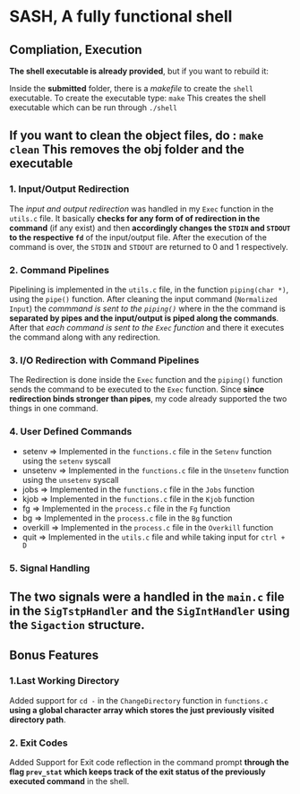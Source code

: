 # SASH, A fully functional shell

## Compliation, Execution

**The shell executable is already provided**, but if you want to rebuild it:

Inside the **submitted** folder, there is a *makefile* to create the `shell` executable. To create the executable type:
                    `make`
This creates the shell executable which can be run through `./shell`

If you want to clean the object files, do :
                    `make clean`
This removes the obj folder and the executable
---


### 1. Input/Output Redirection
The *input and output redirection* was handled in my `Exec` function in the `utils.c` file. It basically **checks for any form of of redirection in the command** (if any exist) and then **accordingly changes the `STDIN` and `STDOUT` to the respective `fd`** of the input/output file. After the execution of the command is over, the `STDIN` and `STDOUT`  are returned to 0 and 1 respectively.

### 2. Command Pipelines
Pipelining is implemented in the `utils.c` file, in the function `piping(char *)`, using the `pipe()` function. After cleaning the input command (`Normalized Input`) the *commmand is sent to the `piping()`* where in the the command is **separated by pipes and the input/output is piped along the commands**. After that *each command is sent to the `Exec` function* and there it executes the command along with any redirection.

### 3. I/O Redirection with Command Pipelines
The Redirection is done inside the `Exec` function and the `piping()` function sends the command to be executed to the `Exec` function. Since **since redirection binds stronger than pipes**, my code already supported the two things in one command.

### 4. User Defined Commands
- setenv => Implemented in the `functions.c` file in the `Setenv` function using the `setenv` syscall
- unsetenv => Implemented in the `functions.c` file in the `Unsetenv` function using the `unsetenv` syscall
- jobs => Implemented in the `functions.c` file in the `Jobs` function
- kjob => Implemented in the `functions.c` file in the `Kjob` function
- fg => Implemented in the `process.c` file in the `Fg` function
- bg => Implemented in the `process.c` file in the `Bg` function
- overkill => Implemented in the `process.c` file in the `Overkill` function
- quit => Implemented in the `utils.c` file and while taking input for `ctrl + D`
  
### 5. Signal Handling
The two signals were a handled in the `main.c` file in the `SigTstpHandler` and the `SigIntHandler` using the `Sigaction` structure.
---

## Bonus Features

### 1.Last Working Directory
Added support for `cd -` in the `ChangeDirectory` function in `functions.c` **using a global character array which stores the just previously visited directory path**.

### 2. Exit Codes
Added Support for Exit code reflection in the command prompt **through the flag `prev_stat` which keeps track of the exit status of the previously executed command** in the shell.